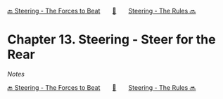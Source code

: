 [🔙 Steering - The Forces to Beat][previous-chapter]&nbsp;&nbsp;&nbsp;&nbsp;&nbsp;&nbsp;&nbsp;[🏡][readme]&nbsp;&nbsp;&nbsp;&nbsp;&nbsp;&nbsp;&nbsp;[Steering - The Rules 🔜][upcoming-chapter]

# Chapter 13. Steering - Steer for the Rear

_Notes_

[🔙 Steering - The Forces to Beat][previous-chapter]&nbsp;&nbsp;&nbsp;&nbsp;&nbsp;&nbsp;&nbsp;[🏡][readme]&nbsp;&nbsp;&nbsp;&nbsp;&nbsp;&nbsp;&nbsp;[Steering - The Rules 🔜][upcoming-chapter]

[readme]: README.md
[previous-chapter]: ch12-steering-the-forces-to-beat.md
[upcoming-chapter]: ch14-steering-the-rules.md